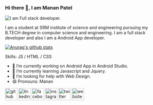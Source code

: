 ### Hi there 👋, I am Manan Patel


![I am Full stack developer.](https://pbs.twimg.com/profile_banners/838443363988746240/1600755876/1080x360)

I am a student at SRM institute of science and engineering pursuing my B.TECH degree in computer science and engineering. I am a full stack developer and also I am a Android App developer.

[![Anurag's github stats](https://github-readme-stats.vercel.app/api?username=Manan1707)](https://github.com/anuraghazra/github-readme-stats)


Skills: JS / HTML / CSS

- 🔭 I’m currently working on Android App in Android Studio. 
- 🌱 I’m currently learning Javascript and Jquery. 
- 🤔 I’m looking for help with Web Design. 
- 😄 Pronouns: Manan 


[<img src='https://cdn.jsdelivr.net/npm/simple-icons@3.0.1/icons/github.svg' alt='github' height='40'>](https://github.com/Manan1707)  [<img src='https://cdn.jsdelivr.net/npm/simple-icons@3.0.1/icons/linkedin.svg' alt='linkedin' height='40'>](https://www.linkedin.com/in/manan-patel-a61a94179/)  [<img src='https://cdn.jsdelivr.net/npm/simple-icons@3.0.1/icons/facebook.svg' alt='facebook' height='40'>](https://www.facebook.com/profile.php?id=100013858212620)  [<img src='https://cdn.jsdelivr.net/npm/simple-icons@3.0.1/icons/instagram.svg' alt='instagram' height='40'>](https://www.instagram.com/manan_17_07/)  [<img src='https://cdn.jsdelivr.net/npm/simple-icons@3.0.1/icons/twitter.svg' alt='twitter' height='40'>](https://twitter.com/Manan1707)  [<img src='https://cdn.jsdelivr.net/npm/simple-icons@3.0.1/icons/icloud.svg' alt='website' height='40'>](https://mananpatel.netlify.app/)  

